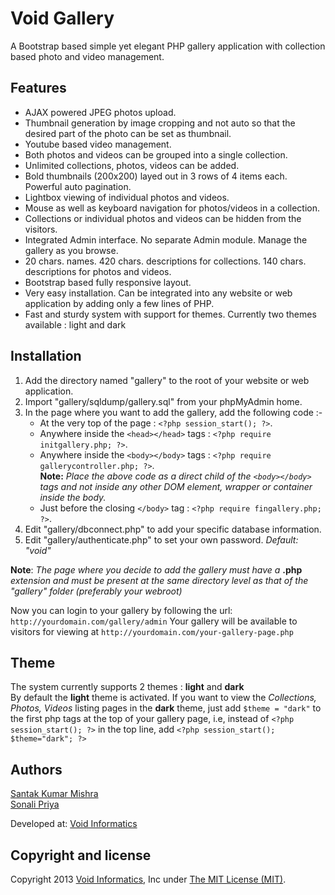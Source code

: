Void Gallery
============

A Bootstrap based simple yet elegant PHP gallery application with collection based photo and video management.

Features
--------

- AJAX powered JPEG photos upload.
- Thumbnail generation by image cropping and not auto so that the desired part of the photo can be set as thumbnail.
- Youtube based video management.
- Both photos and videos can be grouped into a single collection.
- Unlimited collections, photos, videos can be added.
- Bold thumbnails (200x200) layed out in 3 rows of 4 items each. Powerful auto pagination.
- Lightbox viewing of individual photos and videos.
- Mouse as well as keyboard navigation for photos/videos in a collection.
- Collections or individual photos and videos can be hidden from the visitors.
- Integrated Admin interface. No separate Admin module. Manage the gallery as you browse.
- 20 chars. names. 420 chars. descriptions for collections. 140 chars. descriptions for photos and videos.
- Bootstrap based fully responsive layout.
- Very easy installation. Can be integrated into any website or web application by adding only a few lines of PHP.
- Fast and sturdy system with support for themes. Currently two themes available : light and dark


Installation
------------

1. Add the directory named "gallery" to the root of your website or web application.
2. Import "gallery/sqldump/gallery.sql" from your phpMyAdmin home.
3. In the page where you want to add the gallery, add the following code :-
    - At the very top of the page : `<?php session_start(); ?>`.
    - Anywhere inside the `<head></head>` tags : `<?php require initgallery.php; ?>`.
    - Anywhere inside the `<body></body>` tags : `<?php require gallerycontroller.php; ?>`.  
    __Note:__ _Place the above code as a direct child of the `<body></body>` tags and not inside any other DOM element, wrapper or container inside the body._
    - Just before the closing `</body>` tag : `<?php require fingallery.php; ?>`.
4. Edit "gallery/dbconnect.php" to add your specific database information.
5. Edit "gallery/authenticate.php" to set your own password. _Default: "void"_

__Note__: _The page where you decide to add the gallery must have a_ __.php__ _extension and must be present at the same directory level as that of the "gallery" folder (preferably your webroot)_

Now you can login to your gallery by following the url: `http://yourdomain.com/gallery/admin`
Your gallery will be available to visitors for viewing at `http://yourdomain.com/your-gallery-page.php`

Theme
-----

The system currently supports 2 themes : __light__ and __dark__  
By default the __light__ theme is activated. If you want to view the _Collections, Photos, Videos_ listing pages in the
__dark__ theme, just add `$theme = "dark"` to the first php tags at the top of your gallery page, i.e, instead of
`<?php session_start(); ?>` in the top line, add `<?php session_start(); $theme="dark"; ?>`

Authors
-------

[Santak Kumar Mishra](mailto:admin@voidinformatics.com)  
[Sonali Priya](mailto:sonali@voidinformatics.com)

Developed at: [Void Informatics](http://voidinformatics.com)

Copyright and license
---------------------

Copyright 2013 [Void Informatics](http://voidinformatics.com), Inc under [The MIT License (MIT)](LICENSE).
